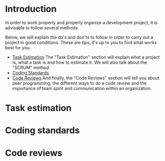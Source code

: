 # Introduction

In order to work properly and properly organize a development project, it is advisable to follow several methods.

Below, we will explain the do's and don'ts to follow in order to carry out a project in good conditions. These are tips, it's up to you to find what works best for you.

* [Task Estimation](Task-estimation)
The "Task Estimation" section will explain what a project is, what a task is and how to estimate it. We will also talk about the "SCRUM" method.
* [Coding Standards](Coding-standards)
* [Code Reviews](Code-reviews)
And finally, the "Code Reviews" section will tell you about peer programming, the different ways to do a code review and the importance of team spirit and communication within an organization.

# Task estimation

# Coding standards

# Code reviews
